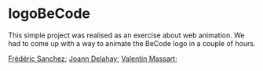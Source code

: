 # logoBeCode

This simple project was realised as an exercise about web animation. We had to come up with a way to animate the BeCode logo in a couple of hours.

[Frédéric Sanchez](https://github.com/FredericSanchezBeCode);
[Joann Delahay](https://github.com/DelahayJoann);
[Valentin Massart](https://github.com/massartval);
